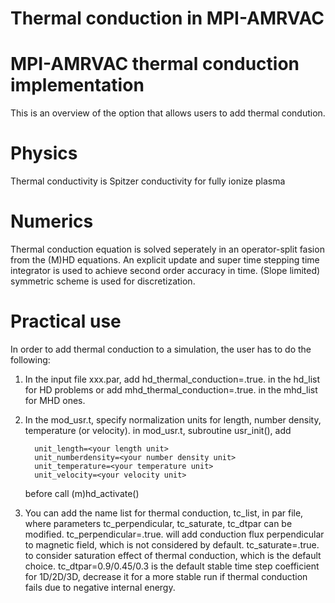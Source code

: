 # Thermal conduction in MPI-AMRVAC

# MPI-AMRVAC thermal conduction implementation

This is an overview of the option that allows users to add thermal condution.

# Physics

Thermal conductivity is Spitzer conductivity for fully ionize plasma

# Numerics

Thermal conduction equation is solved seperately in an operator-split fasion from
the (M)HD equations. An explicit update and super time stepping time integrator is
used to achieve second order accuracy in time. (Slope limited) symmetric scheme is used
for discretization.

# Practical use

In order to add thermal conduction to a simulation, the user has to do the following:

  1. In the input file xxx.par, add hd_thermal_conduction=.true. in the hd_list for HD 
     problems or add mhd_thermal_conduction=.true. in the mhd_list for MHD ones.
  2. In the mod_usr.t, specify normalization units for length, number density, temperature (or velocity).
     in mod_usr.t, subroutine usr_init(), add 

           unit_length=<your length unit>
           unit_numberdensity=<your number density unit>
           unit_temperature=<your temperature unit>
           unit_velocity=<your velocity unit>

     before call (m)hd_activate()
  3. You can add the name list for thermal conduction, tc_list, in par file, where parameters tc_perpendicular, 
     tc_saturate, tc_dtpar can be modified. tc_perpendicular=.true. will add conduction flux
     perpendicular to magnetic field, which is not considered by default. tc_saturate=.true. to consider
     saturation effect of thermal conduction, which is the default choice. tc_dtpar=0.9/0.45/0.3 is the 
     default stable time step coefficient for 1D/2D/3D, decrease it for a more stable run if thermal conduction
     fails due to negative internal energy.
